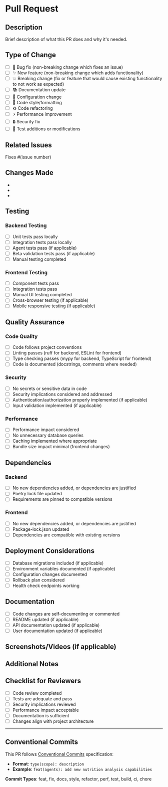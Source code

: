 # Pull Request

## Description

Brief description of what this PR does and why it's needed.

## Type of Change

- [ ] 🐛 Bug fix (non-breaking change which fixes an issue)
- [ ] ✨ New feature (non-breaking change which adds functionality)
- [ ] 💥 Breaking change (fix or feature that would cause existing functionality to not work as expected)
- [ ] 📚 Documentation update
- [ ] 🔧 Configuration change
- [ ] 🎨 Code style/formatting
- [ ] ♻️ Code refactoring
- [ ] ⚡ Performance improvement
- [ ] 🔒 Security fix
- [ ] 🧪 Test additions or modifications

## Related Issues

Fixes #(issue number)

## Changes Made

-
-
-

## Testing

### Backend Testing

- [ ] Unit tests pass locally
- [ ] Integration tests pass locally
- [ ] Agent tests pass (if applicable)
- [ ] Beta validation tests pass (if applicable)
- [ ] Manual testing completed

### Frontend Testing

- [ ] Component tests pass
- [ ] Integration tests pass
- [ ] Manual UI testing completed
- [ ] Cross-browser testing (if applicable)
- [ ] Mobile responsive testing (if applicable)

## Quality Assurance

### Code Quality

- [ ] Code follows project conventions
- [ ] Linting passes (ruff for backend, ESLint for frontend)
- [ ] Type checking passes (mypy for backend, TypeScript for frontend)
- [ ] Code is documented (docstrings, comments where needed)

### Security

- [ ] No secrets or sensitive data in code
- [ ] Security implications considered and addressed
- [ ] Authentication/authorization properly implemented (if applicable)
- [ ] Input validation implemented (if applicable)

### Performance

- [ ] Performance impact considered
- [ ] No unnecessary database queries
- [ ] Caching implemented where appropriate
- [ ] Bundle size impact minimal (frontend changes)

## Dependencies

### Backend

- [ ] No new dependencies added, or dependencies are justified
- [ ] Poetry lock file updated
- [ ] Requirements are pinned to compatible versions

### Frontend

- [ ] No new dependencies added, or dependencies are justified
- [ ] Package-lock.json updated
- [ ] Dependencies are compatible with existing versions

## Deployment Considerations

- [ ] Database migrations included (if applicable)
- [ ] Environment variables documented (if applicable)
- [ ] Configuration changes documented
- [ ] Rollback plan considered
- [ ] Health check endpoints working

## Documentation

- [ ] Code changes are self-documenting or commented
- [ ] README updated (if applicable)
- [ ] API documentation updated (if applicable)
- [ ] User documentation updated (if applicable)

## Screenshots/Videos (if applicable)
<!-- Add screenshots or videos to demonstrate UI changes -->

## Additional Notes
<!-- Any additional information, concerns, or decisions that reviewers should know about -->

## Checklist for Reviewers

- [ ] Code review completed
- [ ] Tests are adequate and pass
- [ ] Security implications reviewed
- [ ] Performance impact acceptable
- [ ] Documentation is sufficient
- [ ] Changes align with project architecture

---

## Conventional Commits

This PR follows [Conventional Commits](https://www.conventionalcommits.org/) specification:

- **Format**: `type(scope): description`
- **Example**: `feat(agents): add new nutrition analysis capabilities`

**Commit Types**: feat, fix, docs, style, refactor, perf, test, build, ci, chore
